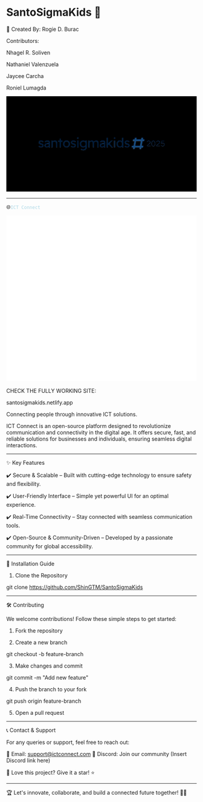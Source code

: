 # SantoSigmaKids 🚀

🔨 Created By: Rogie D. Burac

Contributors:

Nhagel R. Soliven

Nathaniel Valenzuela

Jaycee Carcha

Roniel Lumagda

![Santo](https://github.com/ShinGTM/SantoSigmaKids/blob/main/logoo.gif)

---

🌐<code style="color : lightblue">ICT Connect</code> 

![Santo](https://github.com/ShinGTM/SantoSigmaKids/blob/main/ict.png)

CHECK THE FULLY WORKING SITE:

santosigmakids.netlify.app


Connecting people through innovative ICT solutions.

ICT Connect is an open-source platform designed to revolutionize communication and connectivity in the digital age. It offers secure, fast, and reliable solutions for businesses and individuals, ensuring seamless digital interactions.


---

✨ Key Features

✔️ Secure & Scalable – Built with cutting-edge technology to ensure safety and flexibility.

✔️ User-Friendly Interface – Simple yet powerful UI for an optimal experience.

✔️ Real-Time Connectivity – Stay connected with seamless communication tools.

✔️ Open-Source & Community-Driven – Developed by a passionate community for global accessibility.


---

📌 Installation Guide

1. Clone the Repository



git clone https://github.com/ShinGTM/SantoSigmaKids  

---

🛠 Contributing

We welcome contributions! Follow these simple steps to get started:

1. Fork the repository


2. Create a new branch

git checkout -b feature-branch


3. Make changes and commit

git commit -m "Add new feature"


4. Push the branch to your fork

git push origin feature-branch


5. Open a pull request




---

📞 Contact & Support

For any queries or support, feel free to reach out:

📧 Email: support@ictconnect.com
💬 Discord: Join our community (Insert Discord link here)

🌟 Love this project? Give it a star! ⭐


---

🏆 Let's innovate, collaborate, and build a connected future together! 🚀💡

